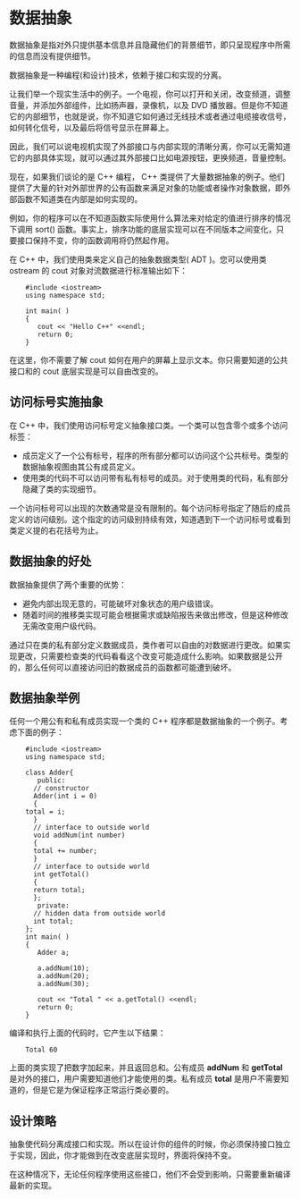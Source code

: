 # 数据抽象

数据抽象是指对外只提供基本信息并且隐藏他们的背景细节，即只呈现程序中所需的信息而没有提供细节。

数据抽象是一种编程(和设计)技术，依赖于接口和实现的分离。

让我们举一个现实生活中的例子。一个电视，你可以打开和关闭，改变频道，调整音量，并添加外部组件，比如扬声器，录像机，以及 DVD 播放器。但是你不知道它的内部细节，也就是说，你不知道它如何通过无线技术或者通过电缆接收信号，如何转化信号，以及最后将信号显示在屏幕上。

因此，我们可以说电视机实现了外部接口与内部实现的清晰分离，你可以无需知道它的内部具体实现，就可以通过其外部接口比如电源按钮，更换频道，音量控制。

现在，如果我们谈论的是 C++ 编程， C++ 类提供了大量数据抽象的例子。他们提供了大量的针对外部世界的公有函数来满足对象的功能或者操作对象数据，即外部函数不知道类在内部是如何实现的。

例如，你的程序可以在不知道函数实际使用什么算法来对给定的值进行排序的情况下调用 sort() 函数。事实上，排序功能的底层实现可以在不同版本之间变化，只要接口保持不变，你的函数调用将仍然起作用。

在 C++ 中，我们使用类来定义自己的抽象数据类型( ADT )。您可以使用类 ostream 的 cout 对象对流数据进行标准输出如下：

```
    #include <iostream>
    using namespace std;

    int main( )
    {
       cout << "Hello C++" <<endl;
       return 0;
    }
```

在这里，你不需要了解 cout 如何在用户的屏幕上显示文本。你只需要知道的公共接口和的 cout 底层实现是可以自由改变的。

## 访问标号实施抽象

在 C++ 中，我们使用访问标号定义抽象接口类。一个类可以包含零个或多个访问标签：

- 成员定义了一个公有标号，程序的所有部分都可以访问这个公共标号。类型的数据抽象视图由其公有成员定义。
- 使用类的代码不可以访问带有私有标号的成员。对于使用类的代码，私有部分隐藏了类的实现细节。

一个访问标号可以出现的次数通常是没有限制的。每个访问标号指定了随后的成员定义的访问级别。这个指定的访问级别持续有效，知道遇到下一个访问标号或看到类定义提的右花括号为止。

## 数据抽象的好处

数据抽象提供了两个重要的优势：

- 避免内部出现无意的，可能破坏对象状态的用户级错误。　　　　
- 随着时间的推移类实现可能会根据需求或缺陷报告来做出修改，但是这种修改无需改变用户级代码。

通过只在类的私有部分定义数据成员，类作者可以自由的对数据进行更改。如果实现更改，只需要检查类的代码看看这个改变可能造成什么影响。如果数据是公开的，那么任何可以直接访问旧的数据成员的函数都可能遭到破坏。

## 数据抽象举例

任何一个用公有和私有成员实现一个类的 C++ 程序都是数据抽象的一个例子。考虑下面的例子：

```
    #include <iostream>
    using namespace std;

    class Adder{
       public:
      // constructor
      Adder(int i = 0)
      {
    total = i;
      }
      // interface to outside world
      void addNum(int number)
      {
      total += number;
      }
      // interface to outside world
      int getTotal()
      {
      return total;
      };
       private:
      // hidden data from outside world
      int total;
    };
    int main( )
    {
       Adder a;

       a.addNum(10);
       a.addNum(20);
       a.addNum(30);

       cout << "Total " << a.getTotal() <<endl;
       return 0;
    }
```

编译和执行上面的代码时，它产生以下结果：

```
    Total 60
```

上面的类实现了把数字加起来，并且返回总和。公有成员 **addNum** 和 **getTotal** 是对外的接口，用户需要知道他们才能使用的类。私有成员 **total** 是用户不需要知道的，但是它是为保证程序正常运行类必要的。

## 设计策略

抽象使代码分离成接口和实现。所以在设计你的组件的时候，你必须保持接口独立于实现，因此，你才能做到在改变底层实现时，界面将保持不变。

在这种情况下，无论任何程序使用这些接口，他们不会受到影响，只需要重新编译最新的实现。